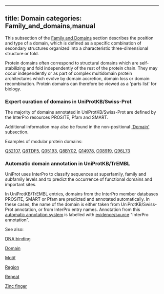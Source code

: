 
---
title: Domain
categories: Family_and_domains,manual
---

This subsection of the [Family and Domains](http://www.uniprot.org/help/family%5Fand%5Fdomains%5Fsection) section describes the position and type of a domain, which is defined as a specific combination of secondary structures organized into a characteristic three-dimensional structure or fold.

Protein domains often correspond to structural domains which are self-stabilizing and fold independently of the rest of the protein chain. They may occur independently or as part of complex multidomain protein architectures which evolve by domain accretion, domain loss or domain recombination. Protein domains can therefore be viewed as a 'parts list' for biology.

### Expert curation of domains in UniProtKB/Swiss-Prot

The majority of domains annotated in UniProtKB/Swiss-Prot are defined by the InterPro resources PROSITE, Pfam and SMART.

Additional information may also be found in the non-positional ['Domain'](http://www.uniprot.org/manual/domain_cc) subsection.

Examples of modular protein domains:  
  
[Q52107](http://www.uniprot.org/uniprot/Q52107#family_and_domains), [Q8TDF5](http://www.uniprot.org/uniprot/Q8TDF5#family_and_domains), [Q05193](http://www.uniprot.org/uniprot/Q05193#family_and_domains), [Q8BY02](http://www.uniprot.org/uniprot/Q8BY02#family_and_domains), [Q14978](http://www.uniprot.org/uniprot/Q14978#family_and_domains), [O08919](http://www.uniprot.org/uniprot/O08919#family_and_domains), [Q96L73](http://www.uniprot.org/uniprot/Q96L73#family_and_domains)

### Automatic domain annotation in UniProtKB/TrEMBL

UniProt uses InterPro to classify sequences at superfamily, family and subfamily levels and to predict the occurrence of functional domains and important sites.

In UniProtKB/TrEMBL entries, domains from the InterPro member databases PROSITE, SMART or Pfam are predicted and annotated automatically. In these cases, the name of the domain is either taken from UniProtKB/Swiss-Prot annotation, or from InterPro entry names. Annotation from this [automatic annotation system](http://www.uniprot.org/help/automatic%5Fannotation) is labelled with [evidence/source](http://www.uniprot.org/help/evidences) "InterPro annotation".

See also:

[DNA binding](http://www.uniprot.org/help/dna%5Fbind)  
  
[Domain](http://www.uniprot.org/help/domain)  
  
[Motif](http://www.uniprot.org/help/motif)  
  
[Region](http://www.uniprot.org/help/region)  
  
[Repeat](http://www.uniprot.org/help/repeat)  
  
[Zinc finger](http://www.uniprot.org/help/zn%5Ffing)
        